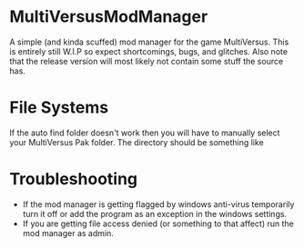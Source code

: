 # MultiVersusModManager
A simple (and kinda scuffed) mod manager for the game MultiVersus.
This is entirely still W.I.P so expect shortcomings, bugs, and glitches.
Also note that the release version will most likely not contain some stuff the source has.

# File Systems
If the auto find folder doesn't work then you will have to manually select your MultiVersus Pak folder. The directory should be something like 

# Troubleshooting
- If the mod manager is getting flagged by windows anti-virus temporarily turn it off or add the program as an exception in the windows settings. 
- If you are getting file access denied (or something to that affect) run the mod manager as admin.

